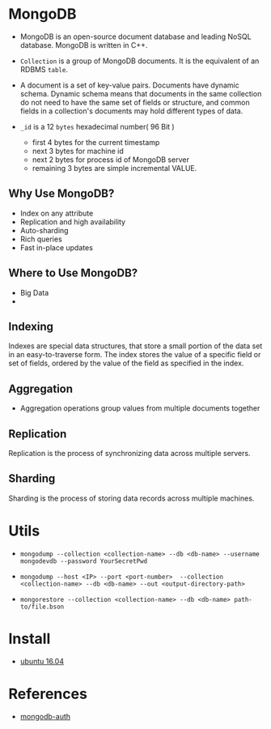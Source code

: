 # MongoDB
+ MongoDB is an open-source document database and leading NoSQL database. MongoDB is written in C++.

+ `Collection` is a group of MongoDB documents. It is the equivalent of an RDBMS `table`.

+ A document is a set of key-value pairs. Documents have dynamic schema. Dynamic schema means that documents in the same collection do not need to have the same set of fields or structure, and common fields in a collection's documents may hold different types of data.

+ `_id` is a 12 `bytes` hexadecimal number( 96 Bit )
  - first 4 bytes for the current timestamp
  - next 3 bytes for machine id
  - next 2 bytes for process id of MongoDB server
  - remaining 3 bytes are simple incremental VALUE.

## Why Use MongoDB?
+ Index on any attribute
+ Replication and high availability
+ Auto-sharding
+ Rich queries
+ Fast in-place updates

## Where to Use MongoDB?
+ Big Data
+

## Indexing
Indexes are special data structures, that store a small portion of the data set in an easy-to-traverse form. The index stores the value of a specific field or set of fields, ordered by the value of the field as specified in the index.

## Aggregation
+ Aggregation operations group values from multiple documents together


## Replication
Replication is the process of synchronizing data across multiple servers.

## Sharding
Sharding is the process of storing data records across multiple machines.

# Utils
+ `mongodump --collection <collection-name> --db <db-name> --username mongodevdb --password YourSecretPwd`


+ `mongodump --host <IP> --port <port-number>  --collection <collection-name> --db <db-name> --out <output-directory-path>`


+ `mongorestore --collection <collection-name> --db <db-name> path-to/file.bson`

# Install
+ [ubuntu 16.04](https://www.digitalocean.com/community/tutorials/how-to-install-mongodb-on-ubuntu-16-04)

# References
+ [mongodb-auth](https://ianlondon.github.io/blog/mongodb-auth/)
